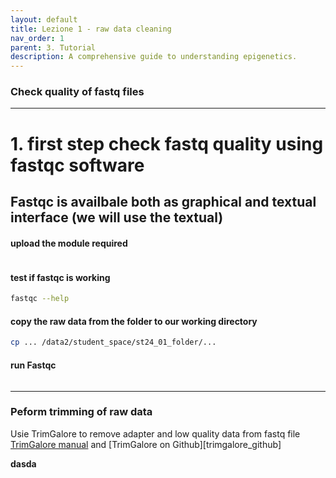 ```yaml
---
layout: default
title: Lezione 1 - raw data cleaning
nav_order: 1
parent: 3. Tutorial
description: A comprehensive guide to understanding epigenetics.
---
```



### Check quality of fastq files 
----
# 1. first step check fastq quality using fastqc software 
## Fastqc is availbale both as graphical and textual interface (we will use the textual)

#### upload the module required 
```bashconda activate epigenomics
```

#### test if fastqc is working
```bash
fastqc --help
```

#### copy the raw data from the folder to our working directory 
```bash
cp ... /data2/student_space/st24_01_folder/...
```

#### run Fastqc 

```bashfastqc ..R1.fastq.gz ...R2.fastq.gz
```

----

### Peform trimming of raw data 
Usie TrimGalore to remove adapter and low quality data from fastq file [TrimGalore manual][def] and [TrimGalore on Github][trimgalore_github]

**dasda**

[def]: https://gabbo89.github.io/EEA2024/docs/3a_trim_galore_manual.html
[def2]: https://github.com/FelixKrueger/TrimGalore